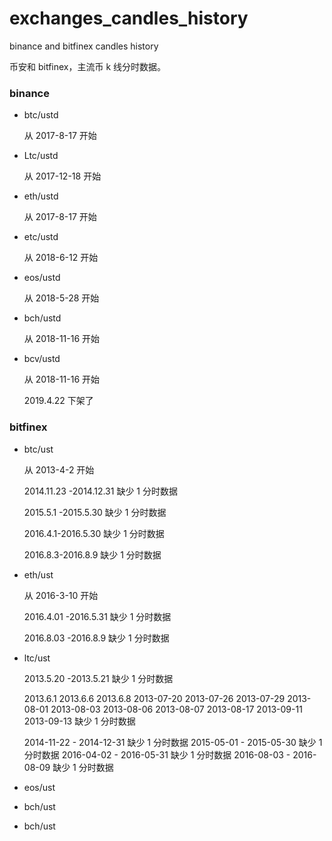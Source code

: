 # exchanges_candles_history

binance and bitfinex candles history

币安和 bitfinex，主流币 k 线分时数据。

### binance

- btc/ustd

  从 2017-8-17 开始

- Ltc/ustd

  从 2017-12-18 开始

- eth/ustd

  从 2017-8-17 开始

- etc/ustd

  从 2018-6-12 开始

- eos/ustd

  从 2018-5-28 开始

- bch/ustd

  从 2018-11-16 开始

- bcv/ustd

  从 2018-11-16 开始

  2019.4.22 下架了

### bitfinex

- btc/ust

  从 2013-4-2 开始

  2014.11.23 -2014.12.31 缺少 1 分时数据

  2015.5.1 -2015.5.30 缺少 1 分时数据

  2016.4.1-2016.5.30 缺少 1 分时数据

  2016.8.3-2016.8.9 缺少 1 分时数据

- eth/ust

  从 2016-3-10 开始

  2016.4.01 -2016.5.31 缺少 1 分时数据

  2016.8.03 -2016.8.9 缺少 1 分时数据

- ltc/ust

  2013.5.20 -2013.5.21 缺少 1 分时数据

  2013.6.1
  2013.6.6
  2013.6.8
  2013-07-20
  2013-07-26
  2013-07-29
  2013-08-01
  2013-08-03
  2013-08-06
  2013-08-07
  2013-08-17
  2013-09-11
  2013-09-13 缺少 1 分时数据

  2014-11-22 - 2014-12-31 缺少 1 分时数据
  2015-05-01 - 2015-05-30 缺少 1 分时数据
  2016-04-02 - 2016-05-31 缺少 1 分时数据
  2016-08-03 - 2016-08-09 缺少 1 分时数据

- eos/ust
- bch/ust
- bch/ust
